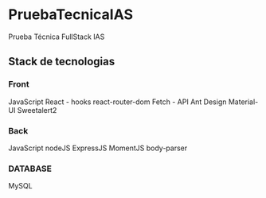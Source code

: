# PruebaTecnicaIAS
Prueba Técnica FullStack IAS

## Stack de tecnologias

### Front
JavaScript
React - hooks
react-router-dom
Fetch - API 
Ant Design
Material-UI
Sweetalert2

### Back
JavaScript
nodeJS
ExpressJS
MomentJS
body-parser

### DATABASE 
MySQL

